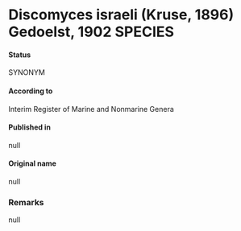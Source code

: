# Discomyces israeli (Kruse, 1896) Gedoelst, 1902 SPECIES

#### Status
SYNONYM

#### According to
Interim Register of Marine and Nonmarine Genera

#### Published in
null

#### Original name
null

### Remarks
null